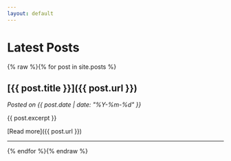```yaml
---
layout: default
---
```


# Latest Posts

{% raw %}{% for post in site.posts %}
## [{{ post.title }}]({{ post.url }})

*Posted on {{ post.date | date: "%Y-%m-%d" }}*

{{ post.excerpt }}

[Read more]({{ post.url }})

---
{% endfor %}{% endraw %}
